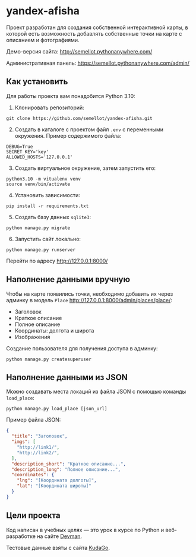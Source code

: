 # yandex-afisha
 
Проект разработан для создания собственной интерактивной карты, в которой есть возможность добавлять собственные точки на карте с описанием и фотографиями.

Демо-версия сайта: http://semellot.pythonanywhere.com/

Административная панель: https://semellot.pythonanywhere.com/admin/

## Как установить

Для работы проекта вам понадобится Python 3.10:

1. Клонировать репозиторий:

  ```shell
  git clone https://github.com/semellot/yandex-afisha.git
  ```

2. Создать в каталоге с проектом файл `.env` с переменными окружения. Пример содержимого файла:

  ```
  DEBUG=True
  SECRET_KEY='key'
  ALLOWED_HOSTS='127.0.0.1'
  ```

3. Создать виртуальное окружение, затем запустить его:

  ```shell
  python3.10 -m vitualenv venv
  source venv/bin/activate
  ```

4. Установить зависимости:

  ```shell
  pip install -r requirements.txt
  ```

5. Создать базу данных `sqlite3`:

  ```shell
  python manage.py migrate
  ```

6. Запустить сайт локально:

  ```shell
  python manage.py runserver
  ```
  
  Перейти по адресу http://127.0.0.1:8000/
  
## Наполнение данными вручную

Чтобы на карте появились точки, необходимо добавить их через админку в модель `Place` http://127.0.0.1:8000/admin/places/place/:
- Заголовок
- Краткое описание
- Полное описание
- Координаты: долгота и широта
- Изображения

Создание пользователя для получения доступа в админку:

```shell
python manage.py createsuperuser
```

## Наполнение данными из JSON

Можно создавать места локаций из файла JSON с помощью команды `load_place`:

```shell
python manage.py load_place [json_url]
```

Пример файла JSON:

```json
{
  "title": "Заголовок",
  "imgs": [
    "http://link1/",
    "http://link2/",
  ],
  "description_short": "Краткое описание...",
  "description_long": "Полное описание...",
  "coordinates": {
    "lng": "[Координата долготы]",
    "lat": "[Координата широты]"
  }
}
```

## Цели проекта

Код написан в учебных целях — это урок в курсе по Python и веб-разработке на сайте [Devman](https://dvmn.org).

Тестовые данные взяты с сайта [KudaGo](https://kudago.com).
